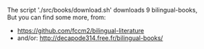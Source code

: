 The script './src/books/download.sh' downloads 9 bilingual-books,  
But you can find some more, from:  
- https://github.com/fccm2/bilingual-literature
- and/or: http://decapode314.free.fr/bilingual-books/

